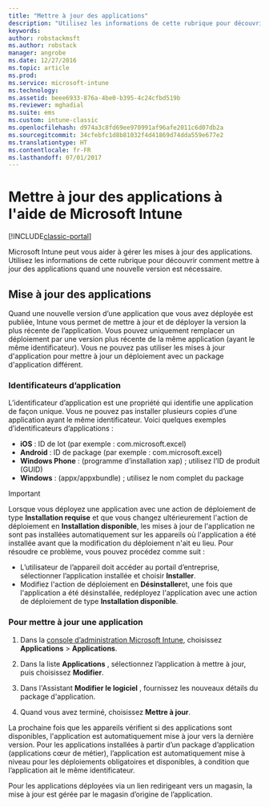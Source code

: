 ```yaml
---
title: "Mettre à jour des applications"
description: "Utilisez les informations de cette rubrique pour découvrir comment mettre à jour des applications quand une nouvelle version est nécessaire."
keywords: 
author: robstackmsft
ms.author: robstack
manager: angrobe
ms.date: 12/27/2016
ms.topic: article
ms.prod: 
ms.service: microsoft-intune
ms.technology: 
ms.assetid: beee6933-876a-4be0-b395-4c24cfbd519b
ms.reviewer: mghadial
ms.suite: ems
ms.custom: intune-classic
ms.openlocfilehash: d974a3c8fd69ee970991af96afe2011c6d07db2a
ms.sourcegitcommit: 34cfebfc1d8b81032f4d41869d74dda559e677e2
ms.translationtype: HT
ms.contentlocale: fr-FR
ms.lasthandoff: 07/01/2017
---
```

# <a name="update-apps-using-microsoft-intune"></a>Mettre à jour des applications à l'aide de Microsoft Intune

[!INCLUDE[classic-portal](../includes/classic-portal.md)]

Microsoft Intune peut vous aider à gérer les mises à jour des applications. Utilisez les informations de cette rubrique pour découvrir comment mettre à jour des applications quand une nouvelle version est nécessaire.

## <a name="how-to-update-apps"></a>Mise à jour des applications
Quand une nouvelle version d’une application que vous avez déployée est publiée, Intune vous permet de mettre à jour et de déployer la version la plus récente de l’application. Vous pouvez uniquement remplacer un déploiement par une version plus récente de la même application (ayant le même identificateur). Vous ne pouvez pas utiliser les mises à jour d'application pour mettre à jour un déploiement avec un package d'application différent.

### <a name="app-identifiers"></a>Identificateurs d’application
L’identificateur d’application est une propriété qui identifie une application de façon unique. Vous ne pouvez pas installer plusieurs copies d’une application ayant le même identificateur. Voici quelques exemples d’identificateurs d’applications :

- **iOS** : ID de lot (par exemple : com.microsoft.excel)
- **Android** : ID de package (par exemple : com.microsoft.excel)
- **Windows Phone** : (programme d’installation xap) ; utilisez l’ID de produit (GUID)
- **Windows** : (appx/appxbundle) ; utilisez le nom complet du package



> [!IMPORTANT]
> Lorsque vous déployez une application avec une action de déploiement de type **Installation requise** et que vous changez ultérieurement l'action de déploiement en **Installation disponible**, les mises à jour de l'application ne sont pas installées automatiquement sur les appareils où l'application a été installée avant que la modification du déploiement n'ait eu lieu. Pour résoudre ce problème, vous pouvez procédez comme suit :
>
> -   L’utilisateur de l’appareil doit accéder au portail d’entreprise, sélectionner l’application installée et choisir **Installer**.
> -   Modifiez l'action de déploiement en **Désinstaller**et, une fois que l'application a été désinstallée, redéployez l'application avec une action de déploiement de type **Installation disponible**.

### <a name="to-update-an-app"></a>Pour mettre à jour une application

1.  Dans la [console d’administration Microsoft Intune](https://manage.microsoft.com), choisissez **Applications** &gt; **Applications**.

2.  Dans la liste **Applications** , sélectionnez l’application à mettre à jour, puis choisissez **Modifier**.

3.  Dans l'Assistant **Modifier le logiciel** , fournissez les nouveaux détails du package d'application.

4.  Quand vous avez terminé, choisissez **Mettre à jour**.

La prochaine fois que les appareils vérifient si des applications sont disponibles, l'application est automatiquement mise à jour vers la dernière version.
Pour les applications installées à partir d’un package d’application (applications cœur de métier), l’application est automatiquement mise à niveau pour les déploiements obligatoires et disponibles, à condition que l’application ait le même identificateur.

Pour les applications déployées via un lien redirigeant vers un magasin, la mise à jour est gérée par le magasin d’origine de l’application.

